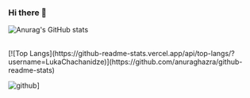 ### Hi there 👋

<!--
**LukaChachanidze/LukaChachanidze** is a ✨ _special_ ✨ repository because its `README.md` (this file) appears on your GitHub profile.


Here are some ideas to get you started:

- 🔭 I’m currently working on ...
- 🌱 I’m currently learning ...
- 👯 I’m looking to collaborate on ...
- 🤔 I’m looking for help with ...
- 💬 Ask me about ...
- 📫 How to reach me: ...
- 😄 Pronouns: ...
- ⚡ Fun fact: ...
-->
![Anurag's GitHub stats](https://github-readme-stats.vercel.app/api?username=LukaChachanidze&theme=highcontrast&show_icons=true)

<br>
[![Top Langs](https://github-readme-stats.vercel.app/api/top-langs/?username=LukaChachanidze)](https://github.com/anuraghazra/github-readme-stats)


![github](https://img.shields.io/badge/GitHub-000000?style=for-the-badge&logo=GitHub&logoColor=white)]


